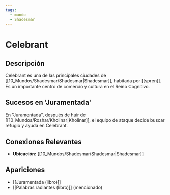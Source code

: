 ```yaml
---
tags:
  - mundo
  - Shadesmar
---
```


# Celebrant

## Descripción
Celebrant es una de las principales ciudades de [[10_Mundos/Shadesmar/Shadesmar|Shadesmar]], habitada por [[spren]]. Es un importante centro de comercio y cultura en el Reino Cognitivo.

## Sucesos en 'Juramentada'
En "Juramentada", después de huir de [[10_Mundos/Roshar/Kholinar|Kholinar]], el equipo de ataque decide buscar refugio y ayuda en Celebrant.

## Conexiones Relevantes
* **Ubicación:** [[10_Mundos/Shadesmar/Shadesmar|Shadesmar]]

## Apariciones
* [[Juramentada (libro)]]
* [[Palabras radiantes (libro)]] (mencionado)
